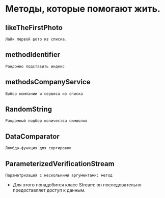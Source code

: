 # Методы, которые помогают жить.
## likeTheFirstPhoto
    Лайк первой фото из списка.
## methodIdentifier
    Рандомно подставить индекс
## methodsCompanyService
    Выбор компании и сервиса из списка
## RandomString
    Рандомный подбор количества символов
## DataComparator
    Лямбда-функция для сортировки
## ParameterizedVerificationStream
    Параметризация с несколькими аргументами: метод
* Для этого понадобится класс Stream: он последовательно предоставляет доступ к данным.
